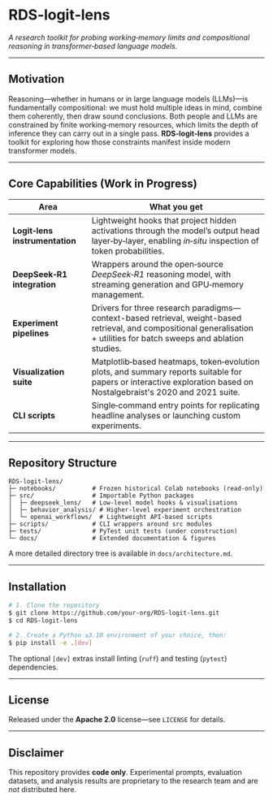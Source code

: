 # RDS‑logit‑lens

*A research toolkit for probing working‑memory limits and compositional reasoning in transformer‑based language models.*

---

## Motivation

Reasoning—whether in humans or in large language models (LLMs)—is fundamentally compositional: we must hold multiple ideas in mind, combine them coherently, then draw sound conclusions. Both people and LLMs are constrained by finite working‑memory resources, which limits the depth of inference they can carry out in a single pass. **RDS‑logit‑lens** provides a toolkit for exploring how those constraints manifest inside modern transformer models.

---

## Core Capabilities (Work in Progress)

| Area                           | What you get                                                                                                                                                              |
| ------------------------------ | ------------------------------------------------------------------------------------------------------------------------------------------------------------------------- |
| **Logit‑lens instrumentation** | Lightweight hooks that project hidden activations through the model’s output head layer‑by‑layer, enabling *in‑situ* inspection of token probabilities.                   |
| **DeepSeek‑R1 integration**    | Wrappers around the open‑source *DeepSeek‑R1* reasoning model, with streaming generation and GPU‑memory management.                                                       |
| **Experiment pipelines**       | Drivers for three research paradigms—context-based retrieval, weight-based retrieval, and compositional generalisation + utilities for batch sweeps and ablation studies. |
| **Visualization suite**        | Matplotlib‑based heatmaps, token‑evolution plots, and summary reports suitable for papers or interactive exploration based on Nostalgebraist's 2020 and 2021 suite.       |
| **CLI scripts**                | Single‑command entry points for replicating headline analyses or launching custom experiments.                                                                            |

---

## Repository Structure

```
RDS-logit-lens/
├─ notebooks/          # Frozen historical Colab notebooks (read‑only)
├─ src/                # Importable Python packages
│  ├─ deepseek_lens/   # Low‑level model hooks & visualisations
│  ├─ behavior_analysis/ # Higher‑level experiment orchestration
│  └─ openai_workflows/  # Lightweight API‑based scripts
├─ scripts/            # CLI wrappers around src modules
├─ tests/              # PyTest unit tests (under construction)
└─ docs/               # Extended documentation & figures
```

A more detailed directory tree is available in `docs/architecture.md`.

---

## Installation

```bash
# 1. Clone the repository
$ git clone https://github.com/your‑org/RDS-logit-lens.git
$ cd RDS-logit-lens

# 2. Create a Python ≥3.10 environment of your choice, then:
$ pip install -e .[dev]
```

The optional `[dev]` extras install linting (`ruff`) and testing (`pytest`) dependencies.


---

## License

Released under the **Apache 2.0** license—see `LICENSE` for details.

---

## Disclaimer

This repository provides **code only**. Experimental prompts, evaluation datasets, and analysis results are proprietary to the research team and are *not* distributed here.
